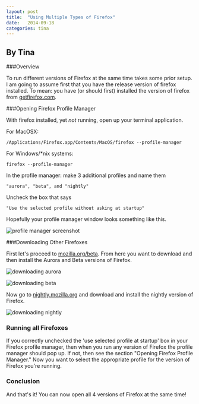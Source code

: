 ```yaml
---
layout: post
title:  "Using Multiple Types of Firefox"
date:   2014-09-18
categories: tina
---
```


<!--
1) profile manager
2) download all firefoxes
3) install all firefoxes
4) run firefoxes with profiles
-->


## By Tina

###Overview

To run different versions of Firefox at the same time takes some prior setup.
I am going to assume first that you have the release version of firefox installed.
To mean: you have (or should first) installed the version of firefox from [getfirefox.com](http://www.getfirefox.com).


###Opening Firefox Profile Manager

With firefox installed, yet *not* running, open up your terminal application.

For MacOSX:

    /Applications/Firefox.app/Contents/MacOS/firefox --profile-manager

For Windows/*nix systems:

    firefox --profile-manager

In the profile manager: make 3 additional profiles and name them

    "aurora", "beta", and "nightly"

Uncheck the box that says

    "Use the selected profile without asking at startup"

Hopefully your profile manager window looks something like this.

![profile manager screenshot](http://ascendproject.org/participants/portland/tina/images/profile-manager.png "test")

###Downloading Other Firefoxes

First let's proceed to [mozilla.org/beta](http://www.mozilla.org/beta).
From here you want to download and then install the Aurora and Beta versions of Firefox.

![downloading aurora](http://ascendproject.org/participants/portland/tina/images/aurora.png)

![downloading beta](http://ascendproject.org/participants/portland/tina/images/beta.png)

Now go to [nightly.mozilla.org](http://nightly.mozilla.org) and download and install the nightly version of Firefox.

![downloading nightly](http://ascendproject.org/participants/portland/tina/images/nightly.png)

### Running all Firefoxes

If you correctly unchecked the 'use selected profile at startup' box in your Firefox profile manager, then when you run any version of Firefox the profile manager should pop up.
If not, then see the section "Opening Firefox Profile Manager."
Now you want to select the appropriate profile for the version of Firefox you're running.

### Conclusion

And that's it! You can now open all 4 versions of Firefox at the same time!
